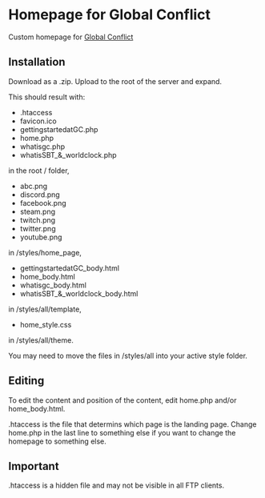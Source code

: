 Homepage for Global Conflict
============================
Custom homepage for [Global Conflict](http://global-conflict.org/)

Installation
------------
Download as a .zip. Upload to the root of the server and expand.

This should result with:
* .htaccess
* favicon.ico
* gettingstartedatGC.php
* home.php
* whatisgc.php
* whatisSBT_&_worldclock.php

in the root / folder,

* abc.png
* discord.png
* facebook.png
* steam.png
* twitch.png
* twitter.png
* youtube.png

in /styles/home_page,

* gettingstartedatGC_body.html
* home_body.html
* whatisgc_body.html
* whatisSBT_&_worldclock_body.html

in /styles/all/template,

* home_style.css

in /styles/all/theme.

You may need to move the files in /styles/all into your active style folder.

Editing
-------
To edit the content and position of the content, edit home.php and/or home_body.html.

.htaccess is the file that determins which page is the landing page. Change home.php in the 
last line to something else if you want to change the homepage to something else.

Important
---------
.htaccess is a hidden file and may not be visible in all FTP clients.
